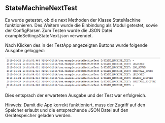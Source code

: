 StateMachineNextTest
------

Es wurde getestet, ob die next Methoden der Klasse StateMachine funktionieren. Des Weitern wurde die Einbindung als Modul getestet, sowie der ConfigParser.
Zum Testen wurde die JSON Datei exampleSettingsStateNext.json verwendet.

Nach Klicken des in der TestApp angezeigten Buttons wurde folgende Ausgabe gelogged:

![alt text](https://github.com/chritsian/baTest/blob/master/StateMachineNextTest/screen.PNG)

Dies entsprach der erwarteten Ausgabe und der Test war erfolgreich.

Hinweis: Damit die App korrekt funktioniert, muss der Zugriff auf den Speicher erlaubt und die entsprechende JSON Datei auf den Gerätespeicher geladen werden.
